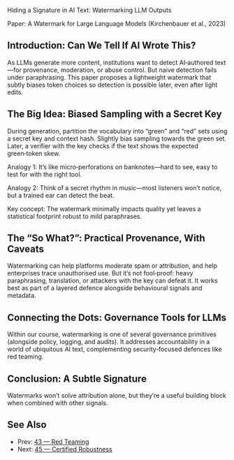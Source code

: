 Hiding a Signature in AI Text: Watermarking LLM Outputs

Paper: A Watermark for Large Language Models (Kirchenbauer et al., 2023)

## Introduction: Can We Tell If AI Wrote This?
As LLMs generate more content, institutions want to detect AI‑authored text—for provenance, moderation, or abuse control. But naive detection fails under paraphrasing. This paper proposes a lightweight watermark that subtly biases token choices so detection is possible later, even after light edits.

## The Big Idea: Biased Sampling with a Secret Key
During generation, partition the vocabulary into “green” and “red” sets using a secret key and context hash. Slightly bias sampling towards the green set. Later, a verifier with the key checks if the text shows the expected green‑token skew.

Analogy 1: It’s like micro‑perforations on banknotes—hard to see, easy to test for with the right tool.

Analogy 2: Think of a secret rhythm in music—most listeners won’t notice, but a trained ear can detect the beat.

Key concept: The watermark minimally impacts quality yet leaves a statistical footprint robust to mild paraphrases.

## The “So What?”: Practical Provenance, With Caveats
Watermarking can help platforms moderate spam or attribution, and help enterprises trace unauthorised use. But it’s not fool‑proof: heavy paraphrasing, translation, or attackers with the key can defeat it. It works best as part of a layered defence alongside behavioural signals and metadata.

## Connecting the Dots: Governance Tools for LLMs
Within our course, watermarking is one of several governance primitives (alongside policy, logging, and audits). It addresses accountability in a world of ubiquitous AI text, complementing security‑focused defences like red teaming.

## Conclusion: A Subtle Signature
Watermarks won’t solve attribution alone, but they’re a useful building block when combined with other signals.

## See Also
- Prev: [43 — Red Teaming](43-red-teaming-reduce-harms-perez-2022.md)
- Next: [45 — Certified Robustness](45-certified-robustness-word-substitutions-jia-2019.md)

